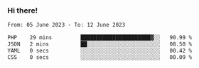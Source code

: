 ### Hi there!

<!--START_SECTION:waka-->

```txt
From: 05 June 2023 - To: 12 June 2023

PHP    29 mins         ██████████████████████▓░░   90.99 %
JSON   2 mins          ██░░░░░░░░░░░░░░░░░░░░░░░   08.50 %
YAML   0 secs          ░░░░░░░░░░░░░░░░░░░░░░░░░   00.42 %
CSS    0 secs          ░░░░░░░░░░░░░░░░░░░░░░░░░   00.09 %
```

<!--END_SECTION:waka-->

